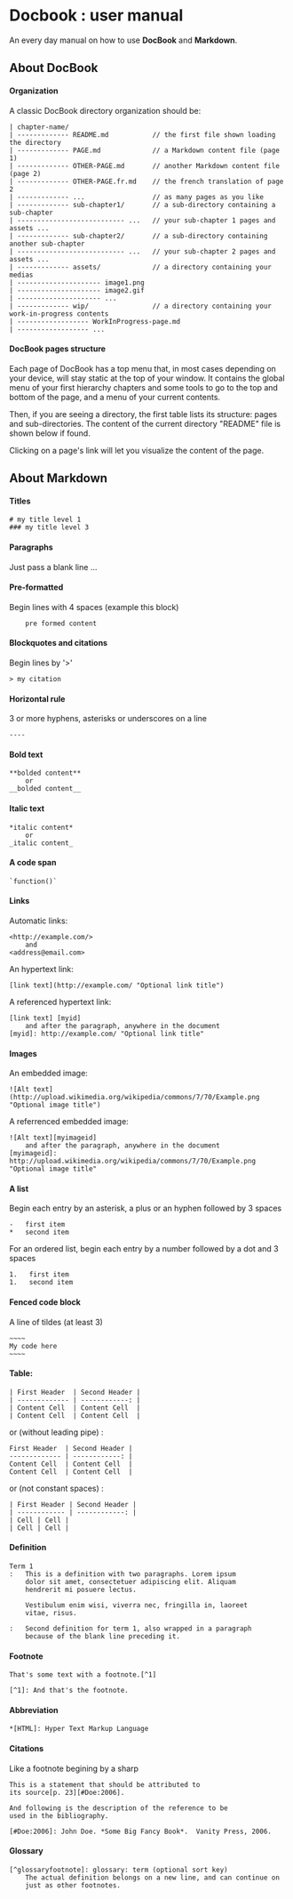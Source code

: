 Docbook : user manual
===================================

An every day manual on how to use **DocBook** and **Markdown**.


## About DocBook

#### Organization

A classic DocBook directory organization should be:

    | chapter-name/
    | ------------- README.md           // the first file shown loading the directory
    | ------------- PAGE.md             // a Markdown content file (page 1)
    | ------------- OTHER-PAGE.md       // another Markdown content file (page 2)
    | ------------- OTHER-PAGE.fr.md    // the french translation of page 2
    | ------------- ...                 // as many pages as you like
    | ------------- sub-chapter1/       // a sub-directory containing a sub-chapter
    | --------------------------- ...   // your sub-chapter 1 pages and assets ...
    | ------------- sub-chapter2/       // a sub-directory containing another sub-chapter
    | --------------------------- ...   // your sub-chapter 2 pages and assets ...
    | ------------- assets/             // a directory containing your medias
    | --------------------- image1.png  
    | --------------------- image2.gif  
    | --------------------- ...  
    | ------------- wip/                // a directory containing your work-in-progress contents
    | ------------------ WorkInProgress-page.md
    | ------------------ ...  

#### DocBook pages structure

Each page of DocBook has a top menu that, in most cases depending on your device, will stay
static at the top of your window. It contains the global menu of your first hierarchy chapters
and some tools to go to the top and bottom of the page, and a menu of your current contents.

Then, if you are seeing a directory, the first table lists its structure: pages and sub-directories.
The content of the current directory "README" file is shown below if found.

Clicking on a page's link will let you visualize the content of the page.


## About Markdown


#### Titles

    # my title level 1
    ### my title level 3

#### Paragraphs

Just pass a blank line ...

#### Pre-formatted

Begin lines with 4 spaces (example this block)

        pre formed content

#### Blockquotes and citations

Begin lines by '>'

    > my citation

#### Horizontal rule

3 or more hyphens, asterisks or underscores on a line

    ----

#### Bold text

    **bolded content**
        or
    __bolded content__

#### Italic text

    *italic content*
        or
    _italic content_

#### A code span

    `function()`

#### Links

Automatic links:

    <http://example.com/>
        and
    <address@email.com>

An hypertext link:

    [link text](http://example.com/ "Optional link title")

A referenced hypertext link:

    [link text] [myid]
        and after the paragraph, anywhere in the document
    [myid]: http://example.com/ "Optional link title"

#### Images

An embedded image:

    ![Alt text](http://upload.wikimedia.org/wikipedia/commons/7/70/Example.png "Optional image title")

A referrenced embedded image:

    ![Alt text][myimageid]
        and after the paragraph, anywhere in the document
    [myimageid]: http://upload.wikimedia.org/wikipedia/commons/7/70/Example.png "Optional image title"

#### A list

Begin each entry by an asterisk, a plus or an hyphen followed by 3 spaces

    -   first item
    *   second item

For an ordered list, begin each entry by a number followed by a dot and 3 spaces

    1.   first item
    1.   second item

#### Fenced code block

A line of tildes (at least 3)

    ~~~~
    My code here
    ~~~~

#### Table:

    | First Header  | Second Header |
    | ------------- | ------------: |
    | Content Cell  | Content Cell  |
    | Content Cell  | Content Cell  |

or (without leading pipe) :

    First Header  | Second Header |
    ------------- | ------------: |
    Content Cell  | Content Cell  |
    Content Cell  | Content Cell  |

or (not constant spaces) :

    | First Header | Second Header |
    | ------------ | ------------: |
    | Cell | Cell |
    | Cell | Cell |

#### Definition

    Term 1
    :   This is a definition with two paragraphs. Lorem ipsum 
        dolor sit amet, consectetuer adipiscing elit. Aliquam 
        hendrerit mi posuere lectus.

        Vestibulum enim wisi, viverra nec, fringilla in, laoreet
        vitae, risus.

    :   Second definition for term 1, also wrapped in a paragraph
        because of the blank line preceding it.

#### Footnote

    That's some text with a footnote.[^1]

    [^1]: And that's the footnote.

#### Abbreviation

    *[HTML]: Hyper Text Markup Language

#### Citations

Like a footnote begining by a sharp

    This is a statement that should be attributed to
    its source[p. 23][#Doe:2006].

    And following is the description of the reference to be
    used in the bibliography.

    [#Doe:2006]: John Doe. *Some Big Fancy Book*.  Vanity Press, 2006.

#### Glossary

    [^glossaryfootnote]: glossary: term (optional sort key)
        The actual definition belongs on a new line, and can continue on
        just as other footnotes.
